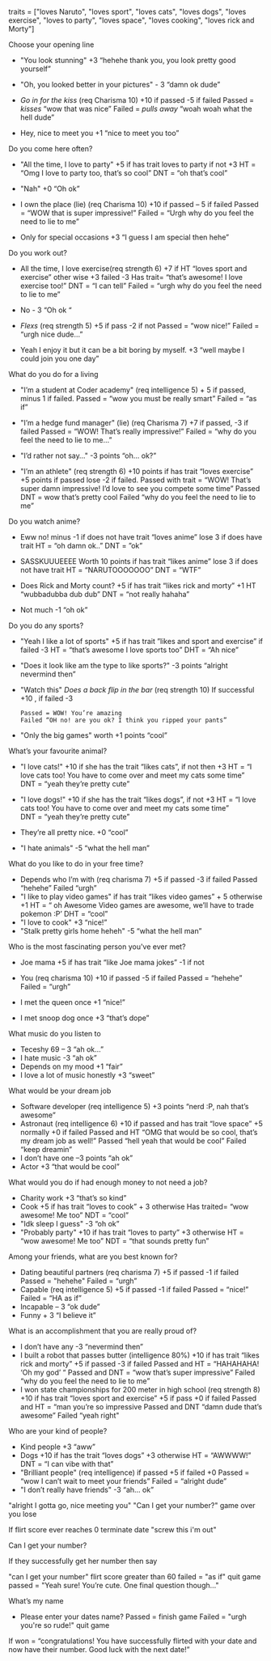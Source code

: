 traits = ["loves Naruto", "loves sport", "loves cats", "loves dogs", "loves exercise", "loves to party", "loves space", "loves cooking", "loves rick and Morty"]



Choose your opening line 
    
-   "You look stunning"     +3
        “hehehe thank you, you look pretty good yourself”

-   "Oh, you looked better in your pictures"    - 3
        “damn ok dude”

-   *Go in for the kiss* (req Charisma 10)      +10 if passed -5 if failed
        Passed = *kisses* “wow that was nice”
        Failed = *pulls away* “woah woah what the hell dude”

-   Hey, nice to meet you +1
        “nice to meet you too”



Do you come here often?

-	"All the time, I love to party"     +5 if has trait loves to party if not +3
        HT = “Omg I love to party too, that’s so cool”
        DNT = “oh that’s cool”

-	"Nah" +0
        “Oh ok” 

-	I own the place (lie) (req Charisma 10)     +10 if passed – 5 if failed 
        Passed = “WOW that is super impressive!”
        Failed = “Urgh why do you feel the need to lie to me”

-	Only for special occasions      +3 
        “I guess I am special then hehe”

Do you work out?

-	All the time, I love exercise(req strength 6)       +7 if HT “loves sport and exercise” other wise +3 failed -3
        Has trait= “that’s awesome! I love exercise too!”
        DNT = “I can tell”
        Failed = “urgh why do you feel the need to lie to me”

-	 No  - 3
        “Oh ok “

-	*Flexs* (req strength 5)   +5 if pass -2 if not 
        Passed = “wow nice!”
        Failed = “urgh nice dude…”

-	Yeah I enjoy it but it can be a bit boring by myself.  +3
        “well maybe I could join you one day”












        

What do you do for a living 
-	"I’m a student at Coder academy" (req intelligence 5)     + 5 if passed, minus 1 if failed.
        Passed = “wow you must be really smart”
        Failed = “as if”

-	"I’m a hedge fund manager" (lie) (req Charisma 7)  +7 if passed, -3 if failed 
        Passed = “WOW! That’s really impressive!”
        Failed = “why do you feel the need to lie to me…”

-	"I’d rather not say…"         -3 points
        “oh… ok?”

-	"I’m an athlete" (req strength 6)      +10 points if has trait “loves exercise” +5 points if passed lose -2 if failed. 
        Passed with trait = “WOW! That’s super damn impressive! I’d love to see you compete some time”
        Passed DNT = wow that’s pretty cool 
        Failed “why do you feel the need to lie to me”

Do you watch anime?

-	Eww no! minus -1 if does not have trait “loves anime” lose 3 if does have trait
        HT = “oh damn ok..”
        DNT = ”ok”

-	SASSKUUUEEEE Worth 10 points if has trait “likes anime” lose 3 if does not have trait
        HT = “NARUTOOOOOOO”
        DNT = “WTF”

-	Does Rick and Morty count? +5 if has trait “likes rick and morty” +1 
        HT “wubbadubba dub dub”
        DNT = “not really hahaha”

-	Not much -1 
        “oh ok”


Do you do any sports?

-	"Yeah I like a lot of sports" +5 if has trait ”likes and sport and exercise” if failed -3 
        HT = “that’s awesome I love sports too”
        DHT = “Ah nice”

-	"Does it look like am the type to like sports?" -3 points
        “alright nevermind then” 

-	"Watch this"  *Does a back flip in the bar* (req strength 10) If successful +10 , if failed -3 

        Passed = WOW! You’re amazing 
        Failed “OH no! are you ok? I think you ripped your pants”

-	"Only the big games" worth +1 points
        “cool”

What’s your favourite animal?

-	"I love cats!"      +10 if she has the trait “likes cats”, if not then +3 
HT = “I love cats too! You have to come over and meet my cats some time”\
DNT = “yeah they’re pretty cute”

-	"I love dogs!"      +10 if she has the trait “likes dogs”, if not +3
        HT = “I love cats too! You have to come over and meet my cats some time”\
        DNT = “yeah they’re pretty cute”

-	They’re all pretty nice. +0
        “cool”
-	"I hate animals" -5
        “what the hell man”

What do you like to do in your free time?
-	Depends who I’m with (req charisma 7) +5 if passed -3 if failed 
        Passed “hehehe”
        Failed “urgh”
-	"I like to play video games" if has trait “likes video games” + 5 otherwise +1
        HT = “ oh Awesome Video games are awesome, we’ll have to trade pokemon :P’
        DHT = “cool”
-	"I love to cook" +3
        “nice!”
-	"Stalk pretty girls home heheh" -5
        “what the hell man”

Who is the most fascinating person you've ever met?
-	Joe mama  +5 if has trait “like Joe mama jokes” -1 if not 

-	You (req charisma 10) +10 if passed -5 if failed 
        Passed = “hehehe”
        Failed = “urgh”
-	I met the queen once +1 
        “nice!”
-	I met snoop dog once +3 
        “that’s dope”

What music do you listen to 
-	Teceshy 69 – 3 
        “ah ok…”
-	I hate music -3 
        “ah ok”
-	Depends on my mood +1
        “fair”
-	I love a lot of music honestly +3 
        “sweet”

What would be your dream job 
-	Software developer (req intelligence 5) +3 points
        “nerd :P, nah that’s awesome”
-	Astronaut (req intelligence 6) +10 if passed and has trait “love space” +5 normally +0 if failed 
        Passed and HT “OMG that would be so cool, that’s my dream job as well!”
        Passed “hell yeah that would be cool”
        Failed “keep dreamin”
-	I don’t have one –3 points 
        “ah ok”
-	Actor +3
        “that would be cool”

What would you do if had enough money to not need a job?
-	Charity work +3 
        “that’s so kind”
-	Cook +5 if has trait “loves to cook” + 3 otherwise
        Has traited= “wow awesome! Me too”
        NDT = “cool”
-	"Idk sleep I guess" -3 
        “oh ok”
-	"Probably party" +10 if has trait “loves to party” +3 otherwise
HT = “wow awesome! Me too”
NDT = “that sounds pretty fun”


Among your friends, what are you best known for?
-	Dating beautiful partners (req charisma 7) +5 if passed -1 if failed 
        Passed = "hehehe" 
        Failed = “urgh”
-	Capable (req intelligence 5) +5 if passed -1 if failed
        Passed = “nice!”
        Failed = “HA as if”
-	Incapable – 3 
        “ok dude”
-	Funny + 3
        “I believe it”

What is an accomplishment that you are really proud of?
-	I don’t have any -3 
        “nevermind then”
-	I built a robot that passes butter (intelligence 80%) +10 if has trait “likes rick and morty” +5 if passed -3 if failed
        Passed and HT = “HAHAHAHA! ‘Oh my god’ “
        Passed and DNT = “wow that’s super impressive”
        Failed “why do you feel the need to lie to me”
-	I won state championships for 200 meter  in high school (req strength 8) +10 if has trait “loves sport and exercise” +5 if pass +0 if failed 
        Passed and HT = “man you’re so impressive 
        Passed and DNT “damn dude that’s awesome”
        Failed “yeah right"

Who are your kind of people?
-	Kind people +3 
        “aww”
-	Dogs +10 if has the trait “loves dogs” +3 otherwise
        HT = “AWWWW!”
        DNT = “I can vibe with that”
-	"Brilliant people" (req intelligence) if passed +5 if failed +0 
        Passed = “wow I can’t wait to meet your friends”
        Failed = “alright dude”
-	"I don’t really have friends" -3
        “ah… ok”

"alright I gotta go, nice meeting you"
 "Can I get your number?"
game over you lose 


If flirt score ever reaches 0 terminate date 
"screw this i'm out" 

Can I get your number?



If they successfully get her number then say

"can I get your number" flirt score greater than 60 
failed = "as if" quit game 
passed = "Yeah sure! You’re cute. One final question though…"

What’s my name 
-	Please enter your dates name? 
Passed = finish game 
Failed = "urgh you're so rude!" quit game 



If won = “congratulations! You have successfully flirted with your date and now have their number. Good luck with the next date!”

